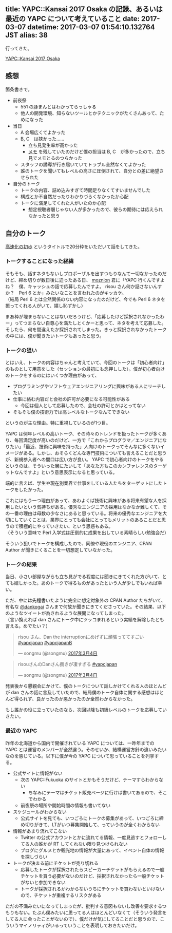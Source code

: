 title: YAPC::Kansai 2017 Osaka の記録、あるいは最近の YAPC について考えていること
date: 2017-03-07
datetime: 2017-03-07 01:54:10.132764 JST
alias: 38
---
行ってきた。

[YAPC::Kansai 2017 Osaka](http://yapcjapan.org/2017kansai/)

## 感想

箇条書きで。

- 前夜祭
    - 551 の豚まんとはわかってらっしゃる
    - 他人の開発環境、知らないツールとかテクニックがたくさんあって、ためになった
- 当日
    - A 会場広くてよかった
    - B, C　は狭かった……
        - 立ち見発生率が高かった
        - [メモ](http://qiita.com/risou/items/5dec4214cf144869fae5) を残していたのだけど僕の担当は B, C　が多かったので、立ち見でメモとるのつらかった
    - スタッフの誘導が行き届いていてトラブル全然なくてよかった
    - 誰のトークを聞いてもレベルの高さに圧倒されて、自分との差に絶望させられた
- 自分のトーク
    - トークの内容、詰め込みすぎて時間足りなくてすいませんでした
    - 構成とか不自然だったりわかりづらくなかったか心配
    - トークに満足してくれた人がいたのか心配
        - 想定視聴者層じゃない人が多かったので、彼らの期待には応えられなかったと思う

## 自分のトーク

[高速化の初歩](https://www.slideshare.net/risou/first-step-of-performance-tuning) というタイトルで20分枠をいただいて話をしてきた。

### トークすることになった経緯

そもそも、話すネタもないしプロポーザルを出すつもりなんて一切なかったのだけど、締め切りが数日後に迫ったある日、 [moznion](https://twitter.com/moznion) 君に「YAPC 行くんですよね？　僕、キャッシュの話で応募したんですよ。 risou さん何か話さないんすか？　Perl 6 とか」みたいなことを言われたのがキッカケ。  
（結局 Perl 6 とは全然関係のない内容になったのだけど、今でも Perl 6 ネタを振ってくれる人がいて、嬉し恥ずかし）

まあ枠が埋まらないことはないだろうけど、「応募したけど採択されなかったわー」ってつまらない自尊心を満たしとくかーと思って、ネタを考えて応募した。そしたら、何を間違えたか採択されてしまった。きっと採択されなかったトークの中には、僕が聞きたいトークもあったと思う。

### トークの狙い

とはいえ、トークの内容はちゃんと考えていて、今回のトークは「初心者向け」のものとして用意をした（セッションの最初にも念押しした）。僕が初心者向けのトークをするのにはいくつか理由があって、

- プログラミングやソフトウェアエンジニアリングに興味がある人にリーチしたい
- 仕事に絡む内容だと会社の許可が必要になる可能性がある
    - 今回は個人として応募したので、会社の許可とかはとってない
- そもそも僕の技術力では高レベルなトークなんてできない

というのが主な理由。特に重視しているのが1つ目。

YAPC は例年レベルの高いトーク、その時々のトレンドを扱ったトークが多くあり、毎回満足度が高いのだけど、一方で「これからプログラマ／エンジニアになりたい」「最近、技術に興味を持った」人向けのトークってそんなに多くないイメージがある。しかし、おそらくどんな専門技術についても言えることだと思うが、新規参入者への間口は広い方が良い。 YAPC で初心者向けのトークをやるというのは、そういった層にたいして「あなた方もこのカンファレンスのターゲットなんですよ」という意思表示になると思っている。

端的に言えば、学生や現在別業界で仕事をしている人たちをターゲットにしたトークをしたかった。

これにはもう一つ理由があって、あわよくば技術に興味がある将来有望な人を採用したいという気持ちがある。優秀なエンジニアの採用はなかなか難しくて、その一番の理由は母数の少なさにあると思っている。将来の優秀なエンジニアを大切にしていくことは、業界にとっても会社にとってもメリットのあることだと思うので積極的にやっていきたい、という思惑もある。  
（そういう意味で Perl 入学式は圧倒的に成果を出している素晴らしい勉強会だ）

そういう狙いでトークを構成したので、同僚や現役のエンジニア、CPAN Author が聞きにくることを一切想定していなかった。

### トークの結果

当日、小さい部屋ながらも立ち見がでる程度には聞きにきてくれた方がいて、とても嬉しかった。あのトークで得るものがあったという人が少しでもいれば幸い。

ただ、中には先程書いたように完全に想定対象外の CPAN Author たちがいて、有名な [@dankogai](https://twitter.com/dankogai) さんまで何故か聞きにきてくださっていた。その結果、以下のようなツイートが為されるような展開になってしまった。  
（言い換えれば dan さんにトーク中にツッコまれるという実績を解除したとも言える。めでたい？）

<blockquote class="twitter-tweet" data-lang="ja"><p lang="ja" dir="ltr">risou さん、Dan the interruptionにめげずに頑張っててすごい <a href="https://twitter.com/hashtag/yapcjapan?src=hash">#yapcjapan</a> <a href="https://twitter.com/hashtag/yapcjapanB?src=hash">#yapcjapanB</a></p>&mdash; songmu (@songmu) <a href="https://twitter.com/songmu/status/837851170349572096">2017年3月4日</a></blockquote>
<script async src="//platform.twitter.com/widgets.js" charset="utf-8"></script>

<blockquote class="twitter-tweet" data-lang="ja"><p lang="ja" dir="ltr">risouさんのDanさん捌きが凄すぎる <a href="https://twitter.com/hashtag/yapcjapan?src=hash">#yapcjapan</a></p>&mdash; songmu (@songmu) <a href="https://twitter.com/songmu/status/837854961232830464">2017年3月4日</a></blockquote>
<script async src="//platform.twitter.com/widgets.js" charset="utf-8"></script>

発表後から懇親会にかけて、僕のトークについて話しかけてくれる人のほとんどが dan さんの話に言及していたので、結局僕のトーク自体に関する感想はほとんど得られず、良かったのか悪かったのか全然わからなかった。

もし誰かの役に立っていたのなら、次回以降も初級レベルのトークを応募していきたい。

### 最近の YAPC

昨年の北海道から国内で開催されている YAPC については、一昨年までの YAPC とは運営のメンバーが全然違う。そのせいか、結構運営方針の違いみたいなのを感じている。以下に僕が今の YAPC について思っていることを列挙する。

- 公式サイトに情報がない
    - 次の YAPC::Fukuoka のサイトとかもそうだけど、テーマすらわからない
        - ちなみにテーマはチケット販売ページに行けば書いてあるので、そこでわかる
    - 前夜祭の場所や開始時間の情報も書いてない
- スケジュールがわからない
    - 公式サイトを見ても、いつごろにトークの募集があって、いつごろに締め切りがきて、LTがいつ募集開始して、っていうのが全くわからない
- 情報があまり流れてこない
    - Twitter の公式アカウントとかに流れてる情報、一度見逃すとフォローしてる人の誰かが RT してくれない限り見つけられない
    - ブログにグルメとか観光地の情報が大量にあって、イベント自体の情報を探しづらい
- トークが決まる前にチケットが売り切れる
    - 応募したトークが採択されたらスピーカーチケットがもらえるので一般チケットを買う必要がないのだけど、採択されなかったら一般チケットがないと参加できない
    - トークが採択されるかわからないうちにチケットを買わないといけないので、チケットが重複するリスクがある

ただの不満みたいになってしまったが、批判する意図もないし改善を要求するつもりもない。たぶん僕みたいに思ってる人はほとんどいなくて（そういう発言をしてる人に会ったことがないので）、僕だけが気にしてることだと思うので、こういうマイノリティがいるっていうことを表明しておきたいだけ。

